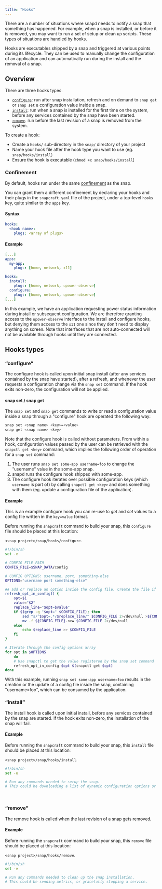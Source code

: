 ```yaml
---
title: "Hooks"
---
```


There are a number of situations where snapd needs to notify a snap that something has happened. For example, when a snap is installed, or before it is removed, you may want to run a set of setup or clean up scripts. These types of situations are handled by hooks.

Hooks are executables shipped by a snap and triggered at various points during its lifecycle. They can be used to manually change the configuration of an application and can automatically run during the install and the removal of a snap.

## Overview

There are three hooks types:

* [`configure`](#configure): run after snap installation, refresh and on demand to `snap get` or `snap set` a configuration value inside a snap.
* [`install`](#install): run when a snap is installed for the first time on the system, before any services contained by the snap have been started.
* [`remove`](#remove): run before the last revision of a snap is removed from the system.

To create a hook:

* Create a `hooks/` sub-directory in the `snap/` directory of your project
* Name your hook file after the hook type you want to use (eg. `snap/hooks/install`)
* Ensure the hook is executable (`chmod +x snap/hooks/install`)

### Confinement

By default, hooks run under the same [confinement](/docs/reference/confinement) as the snap.

You can grant them a different confinement by declaring your hooks and their plugs in the `snapcraft.yaml` file of the project, under a top-level `hooks` key, quite similar to the `apps` key.

#### Syntax

``` yaml
hooks:
  <hook name>:
    plugs: <array of plugs>
```

#### Example

``` yaml
[...]
apps:
  my-app:
    plugs: [home, network, x11]

hooks:
  install:
    plugs: [home, network, upower-observe]
  configure:
    plugs: [home, network, upower-observe]
[...]
```

In this example, we have an application requesting power status information during install or subsequent configuration. We are therefore granting access to the `upower-observe` interface to the install and configure hooks, but denying them access to the `x11` one since they don't need to display anything on screen. Note that interfaces that are not auto-connected will not be available through hooks until they are connected.

## Hooks types

### “configure”

The configure hook is called upon initial snap install (after any services contained by the snap have started), after a refresh, and whenever the user requests a configuration change via the `snap set` command. If the hook exits non-zero, the configuration will not be applied.

#### snap set / snap get

The `snap set` and `snap get` commands to write or read a configuration value inside a snap through a "configure" hook are operated the following way:

``` bash
snap set <snap name> <key>=<value>
snap get <snap name> <key>
```

Note that the configure hook is called without parameters. From within a hook, configuration values passed by the user can be retrieved with the `snapctl get <key>` command, which implies the following order of operation for a `snap set` command:

1. The user runs `snap set some-app username=foo` to change the "username" value in the some-app snap.
2. snapd runs the configure hook shipped with some-app.
3. The configure hook iterates over possible configuration keys (which `username` is part of) by calling `snapctl get <key>` and does something with them (eg. update a configuration file of the application).

#### Example

This is an example configure hook you can re-use to _get_ and _set_ values to a config file written in the `key=value` format.

Before running the `snapcraft` command to build your snap, this `configure` file should be placed at this location:

`<snap project>/snap/hooks/configure`.

``` bash
#!/bin/sh
set -e

# CONFIG FILE PATH
CONFIG_FILE=$SNAP_DATA/config

# CONFIG OPTIONS: username, port, something-else
OPTIONS="username port something-else"

## add or replace an option inside the config file. Create the file if doesn't exist
refresh_opt_in_config() {
    opt=$1
    value="$2"
    replace_line="$opt=$value"
    if $(grep -q "$opt=" $CONFIG_FILE); then
        sed "s/^$opt=.*/$replace_line/" $CONFIG_FILE 2>/dev/null >${CONFIG_FILE}.new
        mv -f ${CONFIG_FILE}.new $CONFIG_FILE 2>/dev/null
    else
        echo $replace_line >> $CONFIG_FILE
    fi
}

# Iterate through the config options array
for opt in $OPTIONS
    do
    # Use snapctl to get the value registered by the snap set command
    refresh_opt_in_config $opt $(snapctl get $opt)
done
```

With this example, running `snap set some-app username=foo` results in the creation or the update of a config file inside the snap, containing "username=foo", which can be consumed by the application.


### “install”

The install hook is called upon initial install, before any services contained by the snap are started. If the hook exits non-zero, the installation of the snap will fail.

#### Example

Before running the `snapcraft` command to build your snap, this `install` file should be placed at this location:

`<snap project>/snap/hooks/install`.

``` bash
#!/bin/sh
set -e

# Run any commands needed to setup the snap.
# This could be downloading a list of dynamic configuration options or creating a database.
```

<br>

### “remove”

The remove hook is called when the last revision of a snap gets removed.

#### Example

Before running the `snapcraft` command to build your snap, this `remove` file should be placed at this location:

`<snap project>/snap/hooks/remove`.

``` bash
#!/bin/sh
set -e

# Run any commands needed to clean up the snap installation.
# This could be sending metrics, or gracefully stopping a service.
```
